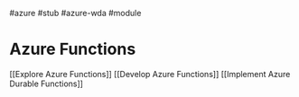 #azure #stub #azure-wda #module 

# Azure Functions
[[Explore Azure Functions]]
[[Develop Azure Functions]]
[[Implement Azure Durable Functions]]